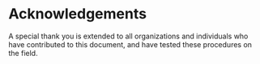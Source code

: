# Acknowledgements

A special thank you is extended to all organizations and individuals who have contributed to this document, and have tested these procedures on the field.

